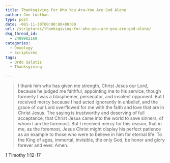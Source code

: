 ```yaml
---
title: Thanksgiving For Who You Are—You Are God Alone
author: Joe Louthan
type: post
date: -001-11-30T00:00:00+00:00
url: /scriptures/thanksgiving-for-who-you-are-you-are-god-alone/
dsq_thread_id:
  - 2489982160
categories:
  - Doxology
  - Scriptures
tags:
  - Ordo Salutis
  - Thanksgiving

---
```

> I thank him who has given me strength, Christ Jesus our Lord, because he judged me faithful, appointing me to his service, though formerly I was a blasphemer, persecutor, and insolent opponent. But I received mercy because I had acted ignorantly in unbelief, and the grace of our Lord overflowed for me with the faith and love that are in Christ Jesus. The saying is trustworthy and deserving of full acceptance, that Christ Jesus came into the world to save sinners, of whom I am the foremost. But I received mercy for this reason, that in me, as the foremost, Jesus Christ might display his perfect patience as an example to those who were to believe in him for eternal life. To the King of ages, immortal, invisible, the only God, be honor and glory forever and ever. Amen.

1 Timothy 1:12-17